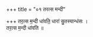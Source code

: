 +++
title = "०१ तरत्स मन्दी"

+++
तर॒त्स म॒न्दी धा॑वति॒ धारा॑ सु॒तस्यान्ध॑सः ।  
तर॒त्स म॒न्दी धा॑वति ॥